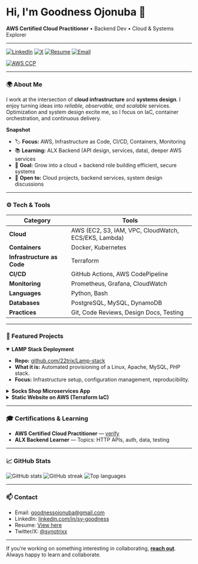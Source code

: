 # Hi, I'm Goodness Ojonuba 👋

**AWS Certified Cloud Practitioner** • Backend Dev • Cloud & Systems Explorer

---

[![LinkedIn](https://img.shields.io/badge/LinkedIn-0A66C2?logo=linkedin&logoColor=white)](https://www.linkedin.com/in/sy-goodness/) 
[![X](https://img.shields.io/badge/X-111111?logo=x&logoColor=white)](https://x.com/synotrixx)
[![Resume](https://img.shields.io/badge/Resume-PDF-informational)](https://drive.google.com/file/d/1xYsF28bxycaUfdwY6FH2DKsVoEN9ztte/view?usp=sharing)
[![Email](https://img.shields.io/badge/Email-EB4432?logo=gmail&logoColor=white)](mailto:goodnessojonuba@gmail.com)

[![AWS CCP](https://img.shields.io/badge/AWS%20Certified-Cloud%20Practitioner-FF9900?logo=amazonaws&logoColor=white)](https://www.credly.com/badges/cbd3ce13-ffb7-44db-bd3f-297454219185/linked_in_profile)

---

### 🌍 About Me
I work at the intersection of **cloud infrastructure** and **systems design**. I enjoy turning ideas into *reliable, observable, and scalable* services. Optimization and system design excite me, so I focus on IaC, container orchestration, and continuous delivery.

**Snapshot**
- 🏷️ **Focus:** AWS, Infrastructure as Code, CI/CD, Containers, Monitoring  
- 📚 **Learning:** ALX Backend (API design, services, data), deeper AWS services  
- 🧭 **Goal:** Grow into a cloud + backend role building efficient, secure systems  
- 🤝 **Open to:** Cloud projects, backend services, system design discussions  

---

### ⚙️ Tech & Tools

| Category | Tools |
|----------|-------|
| **Cloud** | AWS (EC2, S3, IAM, VPC, CloudWatch, ECS/EKS, Lambda) |
| **Containers** | Docker, Kubernetes |
| **Infrastructure as Code** | Terraform |
| **CI/CD** | GitHub Actions, AWS CodePipeline |
| **Monitoring** | Prometheus, Grafana, CloudWatch |
| **Languages** | Python, Bash |
| **Databases** | PostgreSQL, MySQL, DynamoDB |
| **Practices** | Git, Code Reviews, Design Docs, Testing |

---

### 🚀 Featured Projects

<details open>
<summary><strong>LAMP Stack Deployment</strong></summary>

- **Repo:** [github.com/22trix/Lamp-stack](https://github.com/22trix/Lamp-stack)  
- **What it is:** Automated provisioning of a Linux, Apache, MySQL, PHP stack.  
- **Focus:** Infrastructure setup, configuration management, reproducibility.  
</details>

<details>
<summary><strong>Socks Shop Microservices App</strong></summary>

- **Repo:** [github.com/22trix/My_sock_app](https://github.com/22trix/My_sock_app)  
- **What it is:** Deployed a microservices-based demo app on Kubernetes using IaC.  
- **Focus:** Kubernetes orchestration, Terraform automation, CI/CD pipelines.  
</details>

<details>
<summary><strong>Static Website on AWS (Terraform IaC)</strong></summary>

- **Repo:** [github.com/22trix/A-Static-Website-on-AWS-using-Terraform-Iac](https://github.com/22trix/A-Static-Website-on-AWS-using-Terraform-Iac)  
- **What it is:** Infrastructure as Code deployment of a static website hosted on AWS.  
- **Focus:** Scalability, security groups, S3 hosting, automated provisioning.  
</details>

---

### 🎓 Certifications & Learning
- **AWS Certified Cloud Practitioner** — [verify](https://www.credly.com/badges/cbd3ce13-ffb7-44db-bd3f-297454219185/linked_in_profile)  
- **ALX Backend Learner** — Topics: HTTP APIs, auth, data, testing  

---

### 📈 GitHub Stats

![GitHub stats](https://github-readme-stats.vercel.app/api?username=22trix&show_icons=true)
![GitHub streak](https://github-readme-streak-stats.herokuapp.com/?user=22trix)
![Top languages](https://github-readme-stats.vercel.app/api/top-langs/?username=22trix&layout=compact)

---

### 📫 Contact
- Email: [goodnessojonuba@gmail.com](mailto:goodnessojonuba@gmail.com)  
- LinkedIn: [linkedin.com/in/sy-goodness](https://www.linkedin.com/in/sy-goodness/)  
- Resume: [View here](https://drive.google.com/file/d/1xYsF28bxycaUfdwY6FH2DKsVoEN9ztte/view?usp=sharing)  
- Twitter/X: [@synotrixx](https://x.com/synotrixx)  

---

If you’re working on something interesting in collaborating, **[reach out](mailto:goodnessojonuba@gmail.com)**. Always happy to learn and collaborate.
